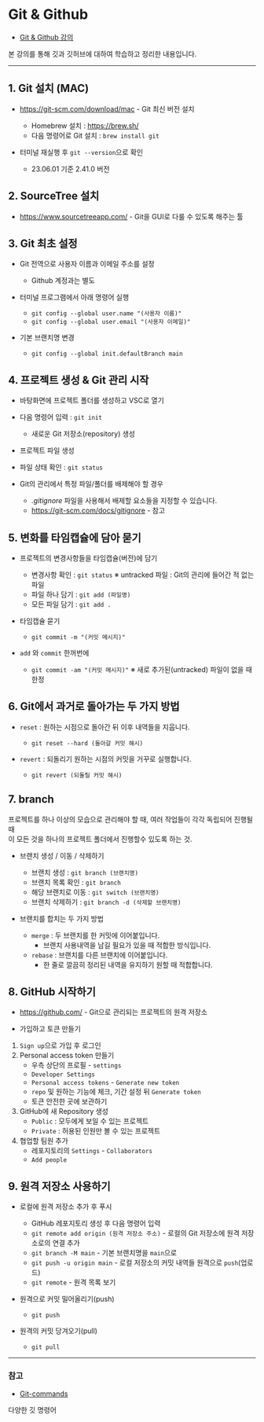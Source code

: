 # Git & Github
- [Git & Github 강의](https://www.youtube.com/watch?v=1I3hMwQU6GU)


본 강의를 통해 깃과 깃허브에 대하여 학습하고 정리한 내용입니다.

---
## 1. Git 설치 (MAC)
- https://git-scm.com/download/mac - Git 최신 버전 설치
  - Homebrew 설치 : https://brew.sh/ 
  - 다음 명령어로 Git 설치 : ```brew install git```

- 터미널 재실행 후 ```git --version```으로 확인   
  - 23.06.01 기준 2.41.0 버전

## 2. SourceTree 설치
- https://www.sourcetreeapp.com/ - Git을 GUI로 다룰 수 있도록 해주는 툴

## 3. Git 최초 설정
- Git 전역으로 사용자 이름과 이메일 주소를 설정
  - Github 계정과는 별도   

- 터미널 프로그램에서 아래 명령어 실행   
  - ```git config --global user.name "(사용자 이름)"```   
  - ```git config --global user.email "(사용자 이메일)"```   

- 기본 브랜치명 변경   
  - ```git config --global init.defaultBranch main```

## 4. 프로젝트 생성 & Git 관리 시작
- 바탕화면에 프로젝트 폴더를 생성하고 VSC로 열기

- 다음 명령어 입력 : ```git init```
  - 새로운 Git 저장소(repository) 생성    

- 프로젝트 파일 생성

- 파일 상태 확인 : ```git status```

- Git의 관리에서 특정 파일/폴더를 배제해야 할 경우
  - *.gitignore* 파일을 사용해서 배제할 요소들을 지정할 수 있습니다.
  - https://git-scm.com/docs/gitignore - 참고

## 5. 변화를 타임캡슐에 담아 묻기
- 프로젝트의 변경사항들을 타임캡슐(버전)에 담기
  - 변경사항 확인 : `git status` ※ untracked 파일 : Git의 관리에 들어간 적 없는 파일
  - 파일 하나 담기 : `git add (파일명)`
  - 모든 파일 담기 : `git add .`

- 타임캡슐 묻기
  - `git commit -m "(커밋 메시지)"`

- `add` 와 `commit` 한꺼번에
  - `git commit -am "(커밋 메시지)"` ※ 새로 추가된(untracked) 파일이 없을 때 한정

## 6. Git에서 과거로 돌아가는 두 가지 방법
- `reset` : 원하는 시점으로 돌아간 뒤 이후 내역들을 지웁니다.
  - `git reset --hard (돌아갈 커밋 해시)`

- `revert` : 되돌리기 원하는 시점의 커밋을 거꾸로 실행합니다.
  - `git revert (되돌릴 커밋 해시)`

## 7. branch
프로젝트를 하나 이상의 모습으로 관리해야 할 때, 여러 작업들이 각각 독립되어 진행될 때   
이 모든 것을 하나의 프로젝트 폴더에서 진행할수 있도록 하는 것.

- 브랜치 생성 / 이동 / 삭제하기
  - 브랜치 생성 : `git branch (브랜치명)`
  - 브랜치 목록 확인 : `git branch`
  - 해당 브랜치로 이동 : `git switch (브랜치명)`
  - 브랜치 삭제하기 : `git branch -d (삭제할 브랜치명)` 

- 브랜치를 합치는 두 가지 방법
  - `merge` : 두 브랜치를 한 커밋에 이어붙입니다.
    - 브랜치 사용내역을 남길 필요가 있을 때 적합한 방식입니다.
  - `rebase` : 브랜치를 다른 브랜치에 이어붙입니다.
    - 한 줄로 깔끔히 정리된 내역을 유지하기 원할 때 적합합니다.

## 8. GitHub 시작하기
- https://github.com/ - Git으로 관리되는 프로젝트의 원격 저장소

- 가입하고 토큰 만들기
 1. `Sign up`으로 가입 후 로그인
 2. Personal access token 만들기
    - 우측 상단의 프로필 - `settings`
    - `Developer Settings`
    - `Personal access tokens` - `Generate new token`
    - `repo` 및 원하는 기능에 체크, 기간 설정 뒤 `Generate token`
    -  토큰 안전한 곳에 보관하기
 3. GitHub에 새 Repository 생성 
    - `Public` : 모두에게 보일 수 있는 프로젝트
    - `Private` : 허용된 인원만 볼 수 있는 프로젝트
 4. 협업할 팀원 추가
    - 레포지토리의 `Settings` - `Collaborators`
    - `Add people`

## 9. 원격 저장소 사용하기
- 로컬에 원격 저장소 추가 후 푸시
    - GitHub 레포지토리 생성 후 다음 명령어 입력
    - `git remote add origin (원격 저장소 주소)` - 로컬의 Git 저장소에 원격 저장소로의 연결 추가
    - `git branch -M main` - 기본 브랜치명을 `main`으로
    - `git push -u origin main` - 로컬 저장소의 커밋 내역들 원격으로 `push`(업로드)
    - `git remote` - 원격 목록 보기

- 원격으로 커밋 밀어올리기(push)
    - `git push`

- 원격의 커밋 당겨오기(pull)
    - `git pull`




---
### 참고
- [Git-commands](https://git-scm.com/docs/git#_git_commands)

다양한 깃 명령어
